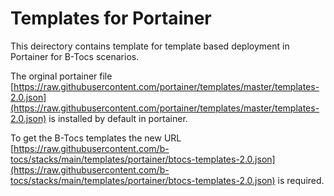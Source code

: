 # Templates for Portainer

This deirectory contains template for template based deployment in Portainer for B-Tocs scenarios.

The orginal portainer file [https://raw.githubusercontent.com/portainer/templates/master/templates-2.0.json](https://raw.githubusercontent.com/portainer/templates/master/templates-2.0.json) is installed by default in portainer. 

To get the B-Tocs templates the new URL [https://raw.githubusercontent.com/b-tocs/stacks/main/templates/portainer/btocs-templates-2.0.json](https://raw.githubusercontent.com/b-tocs/stacks/main/templates/portainer/btocs-templates-2.0.json) is required.